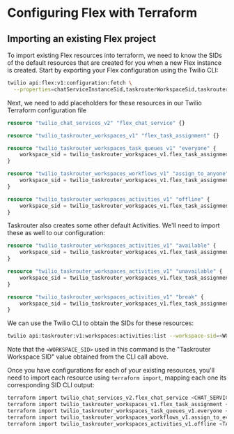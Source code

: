 # Configuring Flex with Terraform

## Importing an existing Flex project

To import existing Flex resources into terraform, we need to know the SIDs of the default resources that are created for you when a new Flex instance is created. Start by exporting your Flex configuration using the Twilio CLI:
```bash
twilio api:flex:v1:configuration:fetch \
  --properties=chatServiceInstanceSid,taskrouterWorkspaceSid,taskrouterTargetTaskqueueSid,taskrouterTargetWorkflowSid,taskrouterOfflineActivitySid
```

Next, we need to add placeholders for these resources in our Twilio Terraform configuration file
```terraform
resource "twilio_chat_services_v2" "flex_chat_service" {}

resource "twilio_taskrouter_workspaces_v1" "flex_task_assignment" {}

resource "twilio_taskrouter_workspaces_task_queues_v1" "everyone" {
    workspace_sid = twilio_taskrouter_workspaces_v1.flex_task_assignment.sid
}

resource "twilio_taskrouter_workspaces_workflows_v1" "assign_to_anyone" {
    workspace_sid = twilio_taskrouter_workspaces_v1.flex_task_assignment.sid
}

resource "twilio_taskrouter_workspaces_activities_v1" "offline" {
    workspace_sid = twilio_taskrouter_workspaces_v1.flex_task_assignment.sid
}

```

Taskrouter also creates some other default Activities. We'll need to import these as well to our configuration:
```terraform
resource "twilio_taskrouter_workspaces_activities_v1" "available" {
    workspace_sid = twilio_taskrouter_workspaces_v1.flex_task_assignment.sid
}

resource "twilio_taskrouter_workspaces_activities_v1" "unavailable" {
    workspace_sid = twilio_taskrouter_workspaces_v1.flex_task_assignment.sid
}

resource "twilio_taskrouter_workspaces_activities_v1" "break" {
    workspace_sid = twilio_taskrouter_workspaces_v1.flex_task_assignment.sid
}
```

We can use the Twilio CLI to obtain the SIDs for these resources:
```bash
twilio api:taskrouter:v1:workspaces:activities:list --workspace-sid=<WORKSPACE_SID>
```
Note that the `<WORKSPACE_SID>` used in this command is the "Taskrouter Workspace SID" value obtained from the CLI call above.

Once you have configurations for each of your existing resources, you'll need to import each resource using `terraform import`, mapping each one its corresponding SID CLI output:
```bash
terraform import twilio_chat_services_v2.flex_chat_service <CHAT_SERVICE_INSTANCE_SID>
terraform import twilio_taskrouter_workspaces_v1.flex_task_assignment <TASKROUTER_WORKSPACE_SID>
terraform import twilio_taskrouter_workspaces_task_queues_v1.everyone <TASKROUTER_WORKSPACE_SID>/<TASKROUTER_TARGET_TASK_QUEUE_SID>
terraform import twilio_taskrouter_workspaces_workflows_v1.assign_to_everyone <TASKROUTER_WORKSPACE_SID>/<TASKROUTER_TARGET_WORKFLOW_SID>
terraform import twilio_taskrouter_workspaces_activities_v1.offline <TASKROUTER_WORKSPACE_SID>/<TASKROUTER_OFFLINE_ACTIVITY_SID>
```

